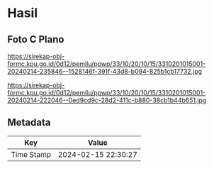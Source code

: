 # Hasil

## Foto C Plano

https://sirekap-obj-formc.kpu.go.id/0d12/pemilu/ppwp/33/10/20/10/15/3310201015001-20240214-235846--1528146f-391f-43d8-b094-825b1cb17732.jpg

https://sirekap-obj-formc.kpu.go.id/0d12/pemilu/ppwp/33/10/20/10/15/3310201015001-20240214-222046--0ed9cd9c-28d2-411c-b880-38cb1b44b651.jpg


## Metadata

| Key        | Value               |
| ---------- | ------------------- |
| Time Stamp | 2024-02-15 22:30:27 |



